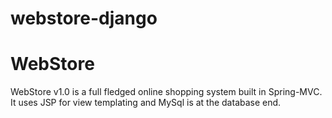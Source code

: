 # webstore-django

WebStore
=========
WebStore v1.0 is a full fledged online shopping system built in Spring-MVC. It uses JSP for view templating and MySql is at the database end.
